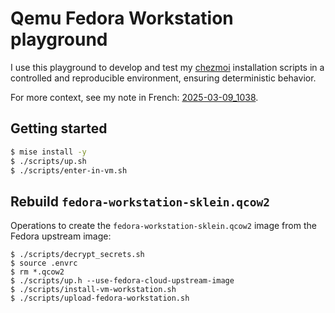 # Qemu Fedora Workstation playground

I use this playground to develop and test my [chezmoi](https://www.chezmoi.io/) installation scripts
in a controlled and reproducible environment, ensuring deterministic behavior.

For more context, see my note in French: [2025-03-09_1038](https://notes.sklein.xyz/2025-03-09_1038/).

## Getting started

```sh
$ mise install -y
$ ./scripts/up.sh
$ ./scripts/enter-in-vm.sh
```

## Rebuild `fedora-workstation-sklein.qcow2`

Operations to create the `fedora-workstation-sklein.qcow2` image from the Fedora upstream image:</code>

```
$ ./scripts/decrypt_secrets.sh
$ source .envrc
$ rm *.qcow2
$ ./scripts/up.h --use-fedora-cloud-upstream-image
$ ./scripts/install-vm-workstation.sh
$ ./scripts/upload-fedora-workstation.sh
```
